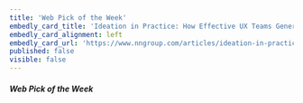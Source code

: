 ```yaml
---
title: 'Web Pick of the Week'
embedly_card_title: 'Ideation in Practice: How Effective UX Teams Generate Ideas'
embedly_card_alignment: left
embedly_card_url: 'https://www.nngroup.com/articles/ideation-in-practice/'
published: false
visible: false
---
```


##### Web Pick of the Week
